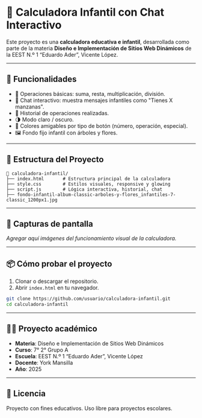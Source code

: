 
# 📱 Calculadora Infantil con Chat Interactivo

Este proyecto es una **calculadora educativa e infantil**, desarrollada como parte de la materia **Diseño e Implementación de Sitios Web Dinámicos** de la EEST N.º 1 “Eduardo Ader”, Vicente López.

---

## 🧩 Funcionalidades

- 🧮 Operaciones básicas: suma, resta, multiplicación, división.
- 🍎 Chat interactivo: muestra mensajes infantiles como "Tienes X manzanas".
- 📜 Historial de operaciones realizadas.
- 🌗 Modo claro / oscuro.
- 🎨 Colores amigables por tipo de botón (número, operación, especial).
- 🖼️ Fondo fijo infantil con árboles y flores.

---

## 🚀 Estructura del Proyecto

```
📁 calculadora-infantil/
├── index.html       # Estructura principal de la calculadora
├── style.css        # Estilos visuales, responsive y glowing
├── script.js        # Lógica interactiva, historial, chat
├── fondo-infantil-album-classic-arboles-y-flores_infantiles-7-classic_1200px1.jpg
```

---

## 📸 Capturas de pantalla

*Agregar aquí imágenes del funcionamiento visual de la calculadora.*

---

## 📦 Cómo probar el proyecto

1. Clonar o descargar el repositorio.
2. Abrir `index.html` en tu navegador.

```bash
git clone https://github.com/usuario/calculadora-infantil.git
cd calculadora-infantil
```

---

## 👨‍🏫 Proyecto académico

- **Materia**: Diseño e Implementación de Sitios Web Dinámicos
- **Curso**: 7° 2° Grupo A
- **Escuela**: EEST N.º 1 “Eduardo Ader”, Vicente López
- **Docente**: York Mansilla
- **Año**: 2025

---

## 📄 Licencia

Proyecto con fines educativos. Uso libre para proyectos escolares.
